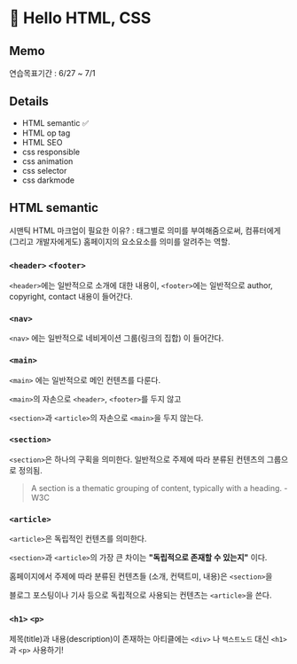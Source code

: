 # 👋 Hello HTML, CSS

## Memo

연습목표기간 : 6/27 ~ 7/1

## Details

- HTML semantic ✅
- HTML op tag
- HTML SEO
- css responsible
- css animation
- css selector
- css darkmode

## HTML semantic

시맨틱 HTML 마크업이 필요한 이유? : 태그별로 의미를 부여해줌으로써, 컴퓨터에게 (그리고 개발자에게도) 홈페이지의 요소요소를 의미를 알려주는 역할.

### `<header>` `<footer>`

`<header>`에는 일반적으로 소개에 대한 내용이, `<footer>`에는 일반적으로 author, copyright, contact 내용이 들어간다.

### `<nav>`

`<nav>` 에는 일반적으로 네비게이션 그룹(링크의 집합) 이 들어간다.

### `<main>`

`<main>` 에는 일반적으로 메인 컨텐츠를 다룬다.

`<main>`의 자손으로 `<header>`, `<footer>`를 두지 않고

`<section>`과 `<article>`의 자손으로 `<main>`을 두지 않는다.

### `<section>`

`<section>`은 하나의 구획을 의미한다. 일반적으로 주제에 따라 분류된 컨텐츠의 그룹으로 정의됨.

> A section is a thematic grouping of content, typically with a heading. -W3C

### `<article>`

`<article>`은 독립적인 컨텐츠를 의미한다.

`<section>`과 `<article>`의 가장 큰 차이는 **"독립적으로 존재할 수 있는지"** 이다.

홈페이지에서 주제에 따라 분류된 컨텐츠들 (소개, 컨택트미, 내용)은 `<section>`을

블로그 포스팅이나 기사 등으로 독립적으로 사용되는 컨텐츠는 `<article>`을 쓴다.

### `<h1>` `<p>`

제목(title)과 내용(description)이 존재하는 아티클에는 `<div>` 나 `텍스트노드` 대신 `<h1>`과 `<p>` 사용하기!
